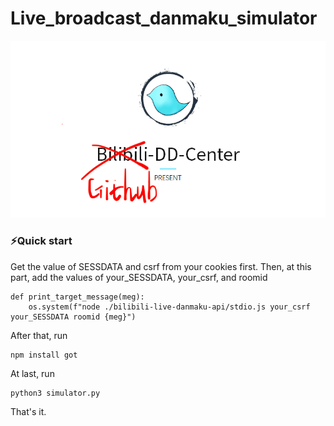 # Live_broadcast_danmaku_simulator

<p>
    <img src="dd_center.png"/>
</p>

### ⚡️Quick start
Get the value of SESSDATA and csrf from your cookies first. Then, at this part, add the values of your_SESSDATA, your_csrf, and roomid
```
def print_target_message(meg):
	os.system(f"node ./bilibili-live-danmaku-api/stdio.js your_csrf your_SESSDATA roomid {meg}")
```

After that, run
```
npm install got
```
At last, run 
```
python3 simulator.py
```
That's it.
